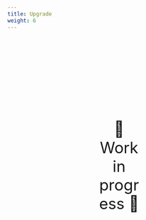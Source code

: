```yaml
---
title: Upgrade
weight: 6
---
```

<div style="text-align: center; font-size:2.5em;margin: 200px;">🚧 Work in progress 🚧</div>
